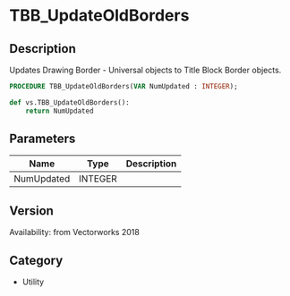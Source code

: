 # TBB_UpdateOldBorders

## Description
Updates Drawing Border - Universal objects to Title Block Border objects.

```pascal
PROCEDURE TBB_UpdateOldBorders(VAR NumUpdated : INTEGER);
```

```python
def vs.TBB_UpdateOldBorders():
    return NumUpdated
```

## Parameters
|Name|Type|Description|
|---|---|---|
|NumUpdated|INTEGER|   |

## Version
Availability: from Vectorworks 2018

## Category
* Utility

